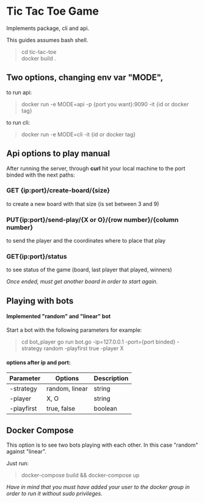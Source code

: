 # Tic Tac Toe Game
Implements package, cli and api.

This guides assumes bash shell.


> cd tic-tac-toe  
> docker build .   

## Two options, changing env var "MODE",
to run api:
> docker run -e MODE=api -p {port you want}:9090 -it {id or docker tag}

to run cli:
> docker run -e MODE=cli -it {id or docker tag}

## Api options to play manual
After running the server, through **curl** hit your local machine to the port binded with the next paths:

### GET {ip:port}/create-board/{size}   
to create a new board with that size (is set between 3 and 9)

### PUT{ip:port}/send-play/{X or O}/{row number}/{column number}  
to send the player and the coordinates where to place that play

### GET{ip:port}/status
to see status of the game (board, last player that played, winners)

*Once ended, must get another board in order to start again.*

## Playing with bots

#### Implemented "random" and "linear" bot
Start a bot with the following parameters for example:

> cd bot_player
> go run bot.go -ip=127.0.0.1 -port={port binded} -strategy random -playfirst true -player X

#### options after ip and port:
| Parameter   | Options       |Description|
| ----------- | -----------   |-----------|
| -strategy   | random, linear| string    |
| -player     | X, O          | string    |
| -playfirst  | true, false   | boolean   |

## Docker Compose
This option is to see two bots playing with each other. In this case "random" against "linear".

Just run:

> docker-compose build && docker-compose up

*Have in mind that you must have added your user to the docker group in order to run it without sudo privileges.*